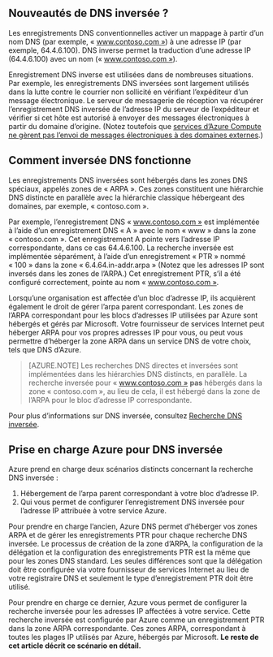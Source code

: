 ## <a name="what-is-reverse-dns"></a>Nouveautés de DNS inversée ?

Les enregistrements DNS conventionnelles activer un mappage à partir d’un nom DNS (par exemple, « www.contoso.com ») à une adresse IP (par exemple, 64.4.6.100).  DNS inverse permet la traduction d’une adresse IP (64.4.6.100) avec un nom (« www.contoso.com »).

Enregistrement DNS inverse est utilisées dans de nombreuses situations. Par exemple, les enregistrements DNS inversées sont largement utilisés dans la lutte contre le courrier non sollicité en vérifiant l’expéditeur d’un message électronique.  Le serveur de messagerie de réception va récupérer l’enregistrement DNS inversée de l’adresse IP du serveur de l’expéditeur et vérifier si cet hôte est autorisé à envoyer des messages électroniques à partir du domaine d’origine. (Notez toutefois que [services d’Azure Compute ne gèrent pas l’envoi de messages électroniques à des domaines externes](https://blogs.msdn.microsoft.com/mast/2016/04/04/sending-e-mail-from-azure-compute-resource-to-external-domains/).)

## <a name="how-reverse-dns-works"></a>Comment inversée DNS fonctionne

Les enregistrements DNS inversées sont hébergés dans les zones DNS spéciaux, appelés zones de « ARPA ».  Ces zones constituent une hiérarchie DNS distincte en parallèle avec la hiérarchie classique hébergeant des domaines, par exemple, « contoso.com ».

Par exemple, l’enregistrement DNS « www.contoso.com » est implémentée à l’aide d’un enregistrement DNS « A » avec le nom « www » dans la zone « contoso.com ».  Cet enregistrement A pointe vers l’adresse IP correspondante, dans ce cas 64.4.6.100.  La recherche inversée est implémentée séparément, à l’aide d’un enregistrement « PTR » nommé « 100 » dans la zone « 6.4.64.in-addr.arpa » (Notez que les adresses IP sont inversés dans les zones de l’ARPA.)  Cet enregistrement PTR, s’il a été configuré correctement, pointe au nom « www.contoso.com ».

Lorsqu’une organisation est affectée d’un bloc d’adresse IP, ils acquièrent également le droit de gérer l’arpa parent correspondant. Les zones de l’ARPA correspondant pour les blocs d’adresses IP utilisées par Azure sont hébergés et gérés par Microsoft. Votre fournisseur de services Internet peut héberger ARPA pour vos propres adresses IP pour vous, ou peut vous permettre d’héberger la zone ARPA dans un service DNS de votre choix, tels que DNS d’Azure.

>[AZURE.NOTE] Les recherches DNS directes et inversées sont implémentées dans les hiérarchies DNS distincts, en parallèle. La recherche inversée pour « www.contoso.com » **pas** hébergés dans la zone « contoso.com », au lieu de cela, il est hébergé dans la zone de l’ARPA pour le bloc d’adresse IP correspondante.

Pour plus d’informations sur DNS inversée, consultez [Recherche DNS inversée](http://en.wikipedia.org/wiki/Reverse_DNS_lookup).

## <a name="azure-support-for-reverse-dns"></a>Prise en charge Azure pour DNS inversée

Azure prend en charge deux scénarios distincts concernant la recherche DNS inversée :

1. Hébergement de l’arpa parent correspondant à votre bloc d’adresse IP.
2. Qui vous permet de configurer l’enregistrement DNS inversée pour l’adresse IP attribuée à votre service Azure.

Pour prendre en charge l’ancien, Azure DNS permet d’héberger vos zones ARPA et de gérer les enregistrements PTR pour chaque recherche DNS inversée.  Le processus de création de la zone d’ARPA, la configuration de la délégation et la configuration des enregistrements PTR est la même que pour les zones DNS standard.  Les seules différences sont que la délégation doit être configurée via votre fournisseur de services Internet au lieu de votre registraire DNS et seulement le type d’enregistrement PTR doit être utilisé.

Pour prendre en charge ce dernier, Azure vous permet de configurer la recherche inversée pour les adresses IP affectées à votre service.  Cette recherche inversée est configurée par Azure comme un enregistrement PTR dans la zone ARPA correspondante.  Ces zones ARPA, correspondant à toutes les plages IP utilisés par Azure, hébergés par Microsoft. **Le reste de cet article décrit ce scénario en détail.**
